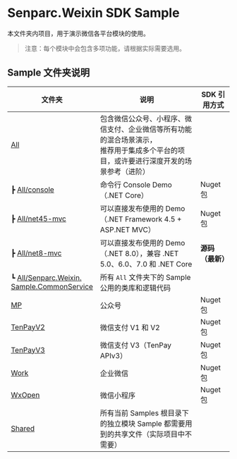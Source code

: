 # Senparc.Weixin SDK Sample

本文件夹内项目，用于演示微信各平台模块的使用。

> 注意：每个模块中会包含多项功能，请根据实际需要选用。

## Sample 文件夹说明

| 文件夹 | 说明 |  SDK 引用方式
|--------|--------|----|
|[All](/Samples/All/)         |   包含微信公众号、小程序、微信支付、企业微信等所有功能的混合场景演示，<br>推荐用于集成多个平台的项目，或许要进行深度开发的场景参考（进阶） | 
| ┣ [All/console](/Samples/All/console)			|命令行 Console Demo（.NET Core）| Nuget 包
| ┣ [All/net45-mvc](/Samples/All/net45-mvc)						|可以直接发布使用的 Demo（.NET Framework 4.5 + ASP.NET MVC）|  Nuget 包
| ┣ [All/net8-mvc](/Samples/All/net8-mvc)			|可以直接发布使用的 Demo（.NET 8.0），兼容 .NET 5.0、6.0、7.0 和 .NET Core	 | <strong>源码（最新）<strong>
| ┗ [All/Senparc.Weixin.<br>Sample.CommonService](/Samples/All/Senparc.Weixin.Sample.CommonService)			| 所有 `All` 文件夹下的 Sample 公用的类库和逻辑代码 |
|[MP](/Samples/MP/)          |   公众号 | Nuget 包
|[TenPayV2](/Samples/TenPayV2/)    |   微信支付 V1 和 V2  | Nuget 包
|[TenPayV3](/Samples/TenPayV3/)    |   微信支付 V3（TenPay APIv3） | Nuget 包
|[Work](/Samples/Work/)        |   企业微信 | Nuget 包
|[WxOpen](/Samples/WxOpen/)      |   微信小程序 | Nuget 包
|[Shared](/Samples/Shared)      |   所有当前 Samples 根目录下的独立模块 Sample 都需要用到的共享文件（实际项目中不需要）



